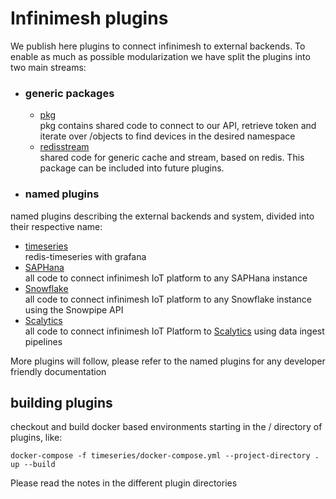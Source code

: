 # Infinimesh plugins
We publish here plugins to connect infinimesh to external backends. To enable as much as possible modularization we have split the plugins into two main streams:  
* ### generic packages
   * [pkg](pkg)  
   pkg contains shared code to connect to our API, retrieve token and iterate over /objects to find devices in the desired namespace  
   * [redisstream](redistream)  
   shared code for generic cache and stream, based on redis. This package can be included into future plugins.
   
* ### named plugins  
named plugins describing the external backends and system, divided into their respective name:  
   * [timeseries](timeseries)  
   redis-timeseries with grafana  
   * [SAPHana](SAPHana)  
   all code to connect infinimesh IoT platform to any SAPHana instance
   * [Snowflake](Snowflake)  
   all code to connect infinimesh IoT platform to any Snowflake instance using the Snowpipe API  
   * [Scalytics](Scalytics)  
   all code to connect infinimesh IoT Platform to [Scalytics](https://www.scalytics.io) using data ingest pipelines
  
More plugins will follow, please refer to the named plugins for any developer friendly documentation  
  
## building plugins
checkout and build docker based environments starting in the / directory of plugins, like:  
```
docker-compose -f timeseries/docker-compose.yml --project-directory . up --build
```
Please read the notes in the different plugin directories
